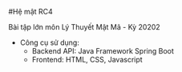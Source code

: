 #Hệ mật RC4

Bài tập lớn môn Lý Thuyết Mật Mã - Kỳ 20202
- Công cụ sử dụng: 
	+ Backend API: Java Framework Spring Boot 
	+ Frontend: HTML, CSS, Javascript


